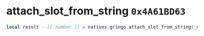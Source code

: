 # attach_slot_from_string `0x4A61BD63`

```lua
local result --[[ number ]] = natives.gringo.attach_slot_from_string(_unk0 --[[ number ]])
```